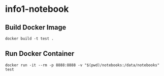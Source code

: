 # info1-notebook

## Build Docker Image
```
docker build -t test .
```

## Run Docker Container
```
docker run -it --rm -p 8888:8888 -v "$(pwd)/notebooks:/data/notebooks" test 
```